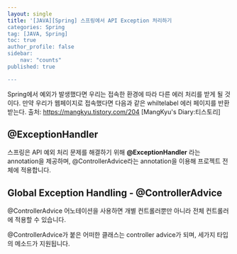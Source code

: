 ```yaml
---
layout: single
title: '[JAVA][Spring] 스프링에서 API Exception 처리하기
categories: Spring
tag: [JAVA, Spring]
toc: true 
author_profile: false
sidebar:
    nav: "counts"
published: true

---
```


Spring에서 예외가 발생했다면 우리는 접속한 환경에 따라 다른 에러 처리를 받게 될 것이다. 만약 우리가 웹페이지로 접속했다면 다음과 같은 whiltelabel 에러 페이지를 반환받는다.
출처: https://mangkyu.tistory.com/204 [MangKyu's Diary:티스토리]

## @ExceptionHandler 

스프링은 API 예외 처리 문제를 해결하기 위해 **@ExceptionHandler** 라는 annotation을 제공하며, @ControllerAdvice라는 annotation을 이용해 프로젝트 전체에 적용합니다. 


## Global Exception Handling - @ControllerAdvice
@ControllerAdvice 어노테이션을 사용하면 개별 컨트롤러뿐만 아니라 전체 컨트롤러에 적용할 수 있습니다.

@ControllerAdvice가 붙은 어떠한 클래스는 controller advice가 되며, 세가지 타입의 메소드가 지원됩니다.


